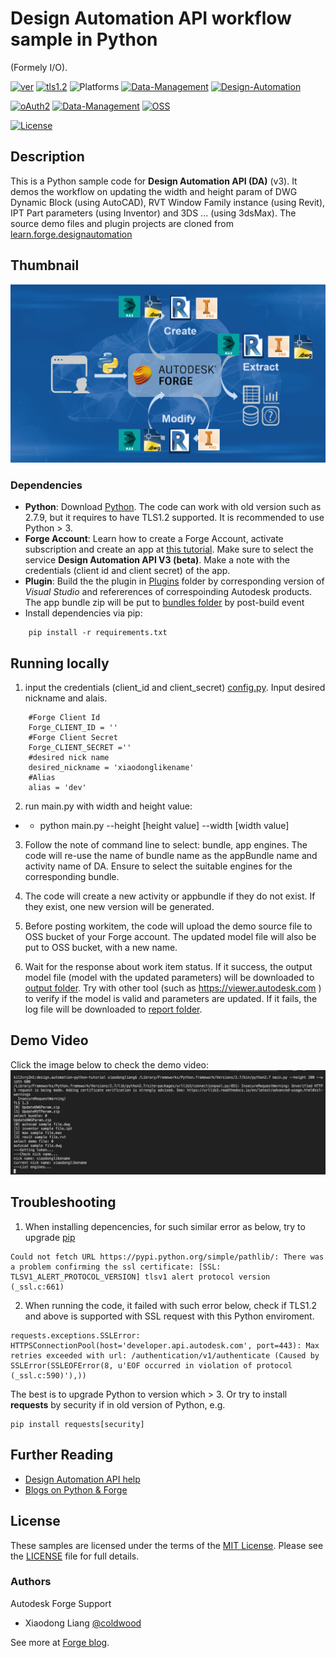 # Design Automation API workflow sample in Python
(Formely <Desktop Product> I/O).

[![ver](https://img.shields.io/badge/language-python-orange.svg)](https://www.python.org/)
[![tls1.2](https://img.shields.io/badge/TLS-1.2-green.svg)](https://www.ietf.org/rfc/rfc5246.txt)
![Platforms](https://img.shields.io/badge/Web-Windows%20%7C%20MacOS%20%7C%20Linux-lightgray.svg)
[![Data-Management](https://img.shields.io/badge/Data%20Management-v1-green.svg)](https://forge.autodesk.com/en/docs/data/v2/developers_guide/overview/)
[![Design-Automation](https://img.shields.io/badge/Design%20Automation-v3-green.svg)](https://forge.autodesk.com/en/docs/design-automation/v3/reference/http/)

[![oAuth2](https://img.shields.io/badge/oAuth2-v1-green.svg)](http://developer.autodesk.com/)
[![Data-Management](https://img.shields.io/badge/Data%20Management-v1-green.svg)](http://developer.autodesk.com/)
[![OSS](https://img.shields.io/badge/OSS-v2-green.svg)](http://developer.autodesk.com/)

[![License](http://img.shields.io/:license-mit-blue.svg)](http://opensource.org/licenses/MIT)
 

## Description
This is a Python sample code for <b>Design Automation API (DA)</b> (v3). It demos the workflow on updating the width and height param of DWG Dynamic Block (using AutoCAD), RVT Window Family instance (using Revit), IPT Part parameters (using Inventor) and 3DS ... (using 3dsMax). The source demo files and plugin projects are cloned from  [learn.forge.designautomation](https://github.com/Autodesk-Forge/learn.forge.designautomation)

## Thumbnail
![thumbnail](/thumbnail.png)  

### Dependencies
* **Python**: Download [Python](https://www.python.org/downloads/). The code can work with old version such as 2.7.9, but it requires to have TLS1.2 supported. It is recommended to use Python > 3. 
* **Forge Account**: Learn how to create a Forge Account, activate subscription and create an app at [this tutorial](http://learnforge.autodesk.io/#/account/). Make sure to select the service **Design Automation API V3 (beta)**. Make a note with the credentials (client id and client secret) of the app. 
* **Plugin**: Build the the plugin in [Plugins](/plugins) folder by corresponding version of _Visual Studio_ and refererences of correspoinding Autodesk products. The app bundle zip will be put to [bundles folder](/plugins/bundles) by post-build event
* Install dependencies via pip:
```
    pip install -r requirements.txt
```

## Running locally
1. input the credentials (client_id and client_secret) [config.py](/config.py). Input desired nickname and alais. 
```
    #Forge Client Id
    Forge_CLIENT_ID = ''
    #Forge Client Secret
    Forge_CLIENT_SECRET =''
    #desired nick name
    desired_nickname = 'xiaodonglikename'   
    #Alias
    alias = 'dev' 
```
2. run main.py with width and height value:
* * python main.py --height [height value] --width [width value]  

3. Follow the note of command line to select: bundle, app engines. The code will re-use the name of bundle name as the appBundle name and activity name of DA. Ensure to select the suitable engines for the corresponding bundle. 

4. The code will create a new activity or appbundle if they do not exist. If they exist, one new version will be generated. 

5. Before posting workitem, the code will upload the demo source file to OSS bucket of your Forge account. The updated model file will also be put to OSS bucket, with a new name. 

6. Wait for the response about work item status. If it success, the output model file (model with the updated parameters) will be downloaded to [output folder](/output). Try with other tool (such as https://viewer.autodesk.com ) to verify if the model is valid and parameters are updated. If it fails, the log file will be downloaded to [report folder](/report). 

## Demo Video
Click the image below to check the demo video:
[![Forge Design Automation Python Workflow](/demo.png)](https://www.youtube.com/embed/YvzBaArFbfQ) 

## Troubleshooting

1. When installing depencencies, for such similar error as below, try to upgrade [pip](https://pip.pypa.io/en/stable/installing/)
```
Could not fetch URL https://pypi.python.org/simple/pathlib/: There was a problem confirming the ssl certificate: [SSL: TLSV1_ALERT_PROTOCOL_VERSION] tlsv1 alert protocol version (_ssl.c:661)
```

2. When running the code, it failed with such error below,  check if TLS1.2 and above is supported with SSL request with this Python enviroment. 
```
requests.exceptions.SSLError: HTTPSConnectionPool(host='developer.api.autodesk.com', port=443): Max retries exceeded with url: /authentication/v1/authenticate (Caused by SSLError(SSLEOFError(8, u'EOF occurred in violation of protocol (_ssl.c:590)'),))
```
The best is to upgrade Python to version which > 3. Or try to install **requests** by security if in old version of Python, e.g.
```
pip install requests[security]
```

## Further Reading
* [Design Automation API help](https://forge.autodesk.com/en/docs/design-automation/v3/developers_guide/overview/)
* [Blogs on Python & Forge](https://forge.autodesk.com/categories/python)

## License
These samples are licensed under the terms of the [MIT License](http://opensource.org/licenses/MIT). Please see the [LICENSE](LICENSE) file for full details.

### Authors

Autodesk Forge Support

- Xiaodong Liang [@coldwood](https://twitter.com/coldwood)

See more at [Forge blog](https://forge.autodesk.com/blog).
